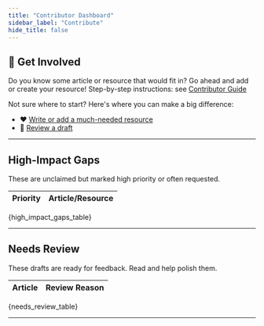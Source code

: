 ```yaml
---
title: "Contributor Dashboard"
sidebar_label: "Contribute"
hide_title: false
---
```


## 🚀 Get Involved

Do you know some article or resource that would fit in? Go ahead and add or create your resource! Step-by-step instructions: see [Contributor Guide](/docs/contribute/contributing-new-resource)

Not sure where to start? Here's where you can make a big difference:

- ❤️ [Write or add a much-needed resource](#high-impact-gaps)
- 📝 [Review a draft](#needs-review)

---

## High-Impact Gaps

These are unclaimed but marked high priority or often requested.

| Priority | Article/Resource |
|----------|-----------------|
{high_impact_gaps_table}

---

## Needs Review

These drafts are ready for feedback. Read and help polish them.

| Article | Review Reason |
|---------|---------------|
{needs_review_table}

---





